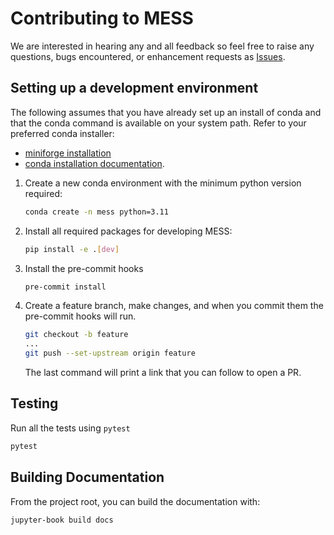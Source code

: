 # Contributing to MESS

We are interested in hearing any and all feedback so feel free to raise any questions,
bugs encountered, or enhancement requests as
[Issues](https://github.com/hatemhelal/mess/issues).

## Setting up a development environment

The following assumes that you have already set up an install of conda and that the
conda command is available on your system path. Refer to your preferred conda installer:

- [miniforge installation](https://github.com/conda-forge/miniforge#install)
- [conda installation documentation](https://docs.conda.io/projects/conda/en/latest/user-guide/install/index.html).

1. Create a new conda environment with the minimum python version required:

   ```bash
   conda create -n mess python=3.11
   ```

1. Install all required packages for developing MESS:

   ```bash
   pip install -e .[dev]
   ```

1. Install the pre-commit hooks

   ```bash
   pre-commit install
   ```

1. Create a feature branch, make changes, and when you commit them the pre-commit hooks
   will run.

   ```bash
   git checkout -b feature
   ...
   git push --set-upstream origin feature
   ```

   The last command will print a link that you can follow to open a PR.

## Testing

Run all the tests using `pytest`

```bash
pytest
```

## Building Documentation

From the project root, you can build the documentation with:

```bash
jupyter-book build docs
```
